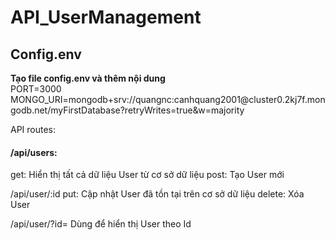 # API_UserManagement
<h2>Config.env</h2>
  
<p>
  <b>Tạo file config.env và thêm nội dung</b> </br>
    PORT=3000
    MONGO_URI=mongodb+srv://quangnc:canhquang2001@cluster0.2kj7f.mongodb.net/myFirstDatabase?retryWrites=true&w=majority
</p>
 
API routes:
  <h4>/api/users:</h4>
    get: Hiển thị tất cả dữ liệu User từ cơ sở dữ liệu
    post: Tạo User mới
  
  /api/user/:id
    put: Cập nhật User đã tồn tại trên cơ sở dữ liệu
    delete: Xóa User
  
  /api/user/?id=<userId>
    Dùng để hiển thị User theo Id
  
  

